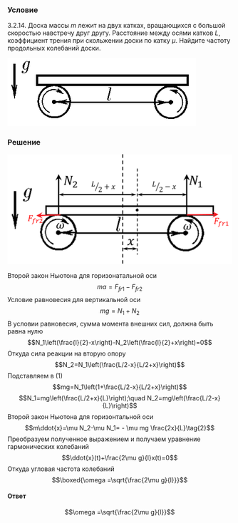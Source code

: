 ###  Условие 

$3.2.14.$ Доска массы $m$ лежит на двух катках, вращающихся с большой скоростью навстречу друг другу. Расстояние между осями катков $L$, коэффициент трения при скольжении доски по катку $\mu$. Найдите частоту продольных колебаний доски. 

![ К задаче $3.2.14$ |423x153, 39%](../../img/3.2.14/3.2.14.png)

### Решение

![ Силы действующие на доску |1257x618, 56%](../../img/3.2.14/3.2.14_1.png)

Второй закон Ньютона для горизонатальной оси $$ma=F_{fr1}-F_{fr2}$$ Условие равновесия для вертикальной оси $$mg=N_1+N_2\tag{1}$$ В условии равновесия, сумма момента внешних сил, должна быть равна нулю $$N_1\left(\frac{l}{2}-x\right)-N_2\left(\frac{l}{2}+x\right)=0$$ Откуда сила реакции на вторую опору $$N_2=N_1\left(\frac{L/2-x}{L/2+x}\right)$$ Подставляем в $(1)$ $$mg=N_1\left(1+\frac{L/2-x}{L/2+x}\right)$$ $$N_1=mg\left(\frac{L/2+x}{L}\right);\quad N_2=mg\left(\frac{L/2-x}{L}\right)$$ Второй закон Ньютона для горизонтальной оси $$m\ddot{x}=\mu N_2-\mu N_1= - \mu mg \frac{2x}{L}\tag{2}$$ Преобразуем полученное выражением и получаем уравнение гармонических колебаний $$\ddot{x}(t)+\frac{2\mu g}{l}x(t)=0$$ Откуда угловая частота колебаний $$\boxed{\omega =\sqrt{\frac{2\mu g}{l}}}$$ 

#### Ответ

$$\omega =\sqrt{\frac{2\mu g}{l}}$$ 
